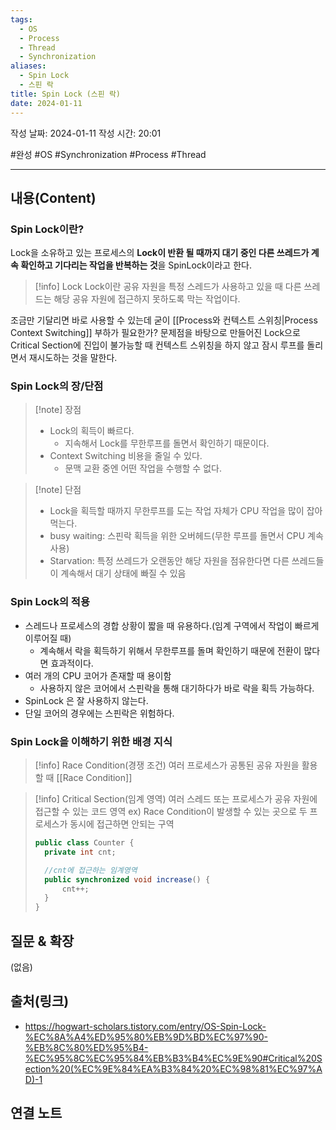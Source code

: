 ```yaml
---
tags:
  - OS
  - Process
  - Thread
  - Synchronization
aliases:
  - Spin Lock
  - 스핀 락
title: Spin Lock (스핀 락)
date: 2024-01-11
---
```

작성 날짜: 2024-01-11
작성 시간: 20:01

#완성 #OS #Synchronization #Process #Thread 

----
## 내용(Content)
### Spin Lock이란?
 Lock을 소유하고 있는 프로세스의 **Lock이 반환 될 때까지 대기 중인 다른 쓰레드가 계속 확인하고 기다리는 작업을 반복하는 것**을 SpinLock이라고 한다.

>[!info] Lock
>Lock이란 공유 자원을 특정 스레드가 사용하고 있을 때 다른 쓰레드는 해당 공유 자원에 접근하지 못하도록 막는 작업이다.

조금만 기달리면 바로 사용할 수 있는데 굳이 [[Process와 컨텍스트 스위칭|Process Context Switching]] 부하가 필요한가? 문제점을 바탕으로 만들어진 Lock으로 Critical Section에 진입이 불가능할 때 컨텍스트 스위칭을 하지 않고 잠시 루프를 돌리면서 재시도하는 것을 말한다.
### Spin Lock의 장/단점
>[!note] 장점
>- Lock의 획득이 빠르다.
>	- 지속해서 Lock를 무한루프를 돌면서 확인하기 때문이다.
>- Context Switching 비용을 줄일 수 있다.
>	- 문맥 교환 중엔 어떤 작업을 수행할 수 없다.

>[!note] 단점
>- Lock을 획득할 때까지 무한루프를 도는 작업 자체가 CPU 작업을 많이 잡아 먹는다.
>- busy waiting: 스핀락 획득을 위한 오버헤드(무한 루프를 돌면서 CPU 계속 사용)
>- Starvation: 특정 쓰레드가 오랜동안 해당 자원을 점유한다면 다른 쓰레드들이 계속해서 대기 상태에 빠질 수 있음


### Spin Lock의 적용

- 스레드나 프로세스의 경합 상황이 짧을 때 유용하다.(임계 구역에서 작업이 빠르게 이루어질 때)
	- 계속해서 락을 획득하기 위해서 무한루프를 돌며 확인하기 때문에 전환이 많다면 효과적이다.
- 여러 개의 CPU 코어가 존재할 때 용이함
	- 사용하지 않은 코어에서 스핀락을 통해 대기하다가 바로 락을 획득 가능하다.
- SpinLock 은 잘 사용하지 않는다.
- 단일 코어의 경우에는 스핀락은 위험하다.


### Spin Lock을 이해하기 위한 배경 지식

>[!info] Race Condition(경쟁 조건)
>여러 프로세스가 공통된 공유 자원을 활용할 때
>[[Race Condition]]

>[!info] Critical Section(임계 영역)
>여러 스레드 또는 프로세스가 공유 자원에 접근할 수 있는 코드 영역
>ex) Race Condition이 발생할 수 있는 곳으로 두 프로세스가 동시에 접근하면 안되는 구역
>```java
>public class Counter {
>	private int cnt;
>
>	//cnt에 접근하는 임계영역	
>	public synchronized void increase() {
>		cnt++;	
>	}
>}
>```





## 질문 & 확장

(없음)

## 출처(링크)
- https://hogwart-scholars.tistory.com/entry/OS-Spin-Lock-%EC%8A%A4%ED%95%80%EB%9D%BD%EC%97%90-%EB%8C%80%ED%95%B4-%EC%95%8C%EC%95%84%EB%B3%B4%EC%9E%90#Critical%20Section%20(%EC%9E%84%EA%B3%84%20%EC%98%81%EC%97%AD)-1

## 연결 노트










